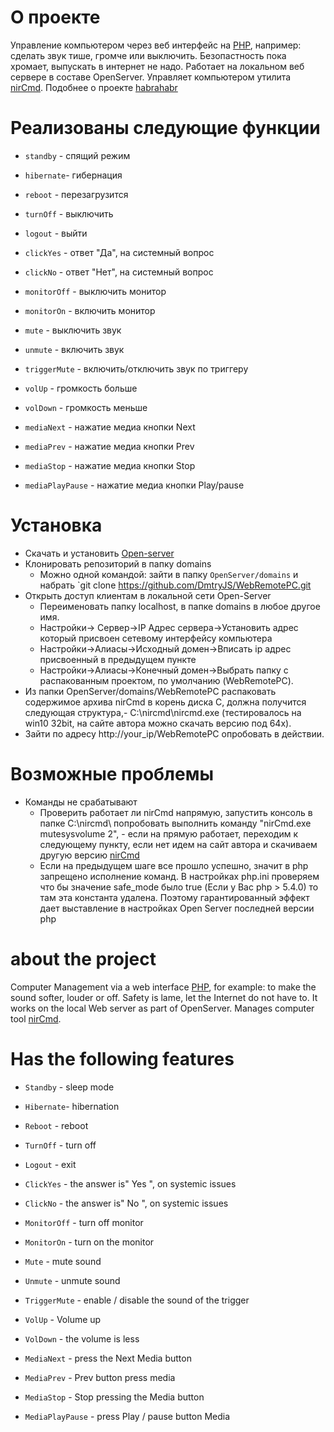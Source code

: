 # О проекте
Управление компьютером через веб интерфейс на [PHP](http://php.net/), например: сделать звук тише, громче или выключить. Безопастность пока хромает, выпускать в интернет не надо. Работает на локальном веб сервере в составе OpenServer. Управляет компьютером утилита [nirCmd](http://nircmd.nirsoft.net/).
Подобнее о проекте [habrahabr](https://habrahabr.ru/users/sad_bro/topics/)


# Реализованы следующие функции
* `standby` - спящий режим
* `hibernate`- гибернация
* `reboot` - перезагрузится
* `turnOff` - выключить
* `logout` - выйти
* `clickYes` - ответ "Да", на системный вопрос
* `clickNo` - ответ "Нет", на системный вопрос
* `monitorOff` - выключить монитор
* `monitorOn` - включить монитор

* `mute` - выключить звук
* `unmute` - включить звук
* `triggerMute` - включить/отключить звук по триггеру
* `volUp` - громкость больше
* `volDown` - громкость меньше 
* `mediaNext` - нажатие медиа кнопки Next
* `mediaPrev` - нажатие медиа кнопки Prev
* `mediaStop` - нажатие медиа кнопки Stop
* `mediaPlayPause` - нажатие медиа кнопки Play/pause

# Установка
* Скачать и установить [Open-server](http://open-server.ru/download/)
* Клонировать репозиторий в папку domains
   * Можно одной командой: зайти в папку `OpenServer/domains` и набрать `git clone https://github.com/DmtryJS/WebRemotePC.git
* Открыть доступ клиентам в локальной сети Open-Server
	* Переименовать папку localhost, в папке domains в любое другое имя.
	* Настройки-> Сервер->IP Адрес сервера->Установить адрес который присвоен сетевому интерфейсу компьютера
	* Настройки->Алиасы->Исходный домен->Вписать ip адрес присвоенный в предыдущем пункте
	* Настройки->Алиасы->Конечный домен->Выбрать папку с распакованным проектом, по умолчанию (WebRemotePC).
* Из папки OpenServer/domains/WebRemotePC распаковать содержимое архива nirCmd в корень диска С, должна получится следующая структура,- C:\nircmd\nircmd.exe (тестировалось на win10 32bit, на сайте автора можно скачать версию под 64x). 
* Зайти по адресу http://your_ip/WebRemotePC опробовать в действии. 

# Возможные проблемы

* Команды не срабатывают
	* Проверить работает ли nirCmd напрямую, запустить консоль в папке C:\nircmd\ попробовать выполнить команду "nirCmd.exe mutesysvolume 2", - если на прямую работает, переходим к следующему пункту, если нет идем на сайт автора и скачиваем другую версию [nirCmd](http://nircmd.nirsoft.net/)
	* Если на предыдущем шаге все прошло успешно, значит в php запрещено исполнение команд. В настройках php.ini проверяем что бы значение safe_mode было true (Если у Вас php > 5.4.0) то там эта константа удалена. Поэтому гарантированный эффект дает выставление в настройках Open Server последней версии php 


# about the project
Computer Management via a web interface [PHP](http://php.net/), for example: to make the sound softer, louder or off. Safety is lame, let the Internet do not have to. It works on the local Web server as part of OpenServer. Manages computer tool [nirCmd](http://nircmd.nirsoft.net/).

# Has the following features
* `Standby` - sleep mode
* `Hibernate`- hibernation
* `Reboot` - reboot
* `TurnOff` - turn off
* `Logout` - exit
* `ClickYes` - the answer is" Yes ", on systemic issues
* `ClickNo` - the answer is" No ", on systemic issues
* `MonitorOff` - turn off monitor
* `MonitorOn` - turn on the monitor

* `Mute` - mute sound
* `Unmute` - unmute sound
* `TriggerMute` - enable / disable the sound of the trigger
* `VolUp` - Volume up
* `VolDown` - the volume is less
* `MediaNext` - press the Next Media button
* `MediaPrev` - Prev button press media 
* `MediaStop` - Stop pressing the Media button
* `MediaPlayPause` - press Play / pause button Media
